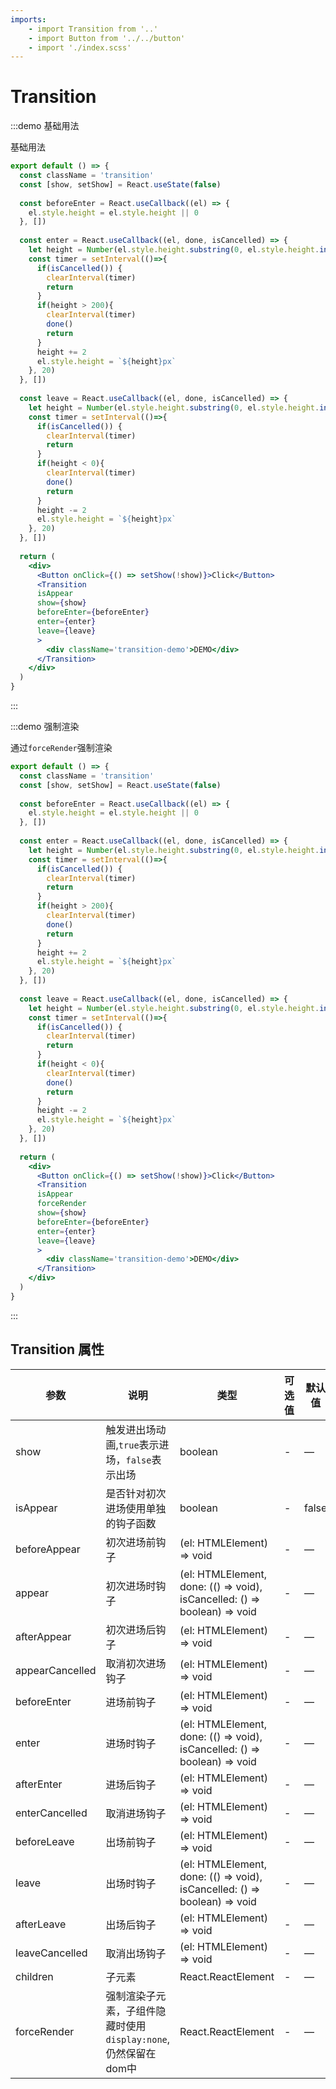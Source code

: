 ```yaml
---
imports:
    - import Transition from '..'
    - import Button from '../../button'
    - import './index.scss'
---
```


# Transition

:::demo 基础用法

基础用法

```jsx
export default () => {
  const className = 'transition'
  const [show, setShow] = React.useState(false)
  
  const beforeEnter = React.useCallback((el) => {
    el.style.height = el.style.height || 0
  }, [])
  
  const enter = React.useCallback((el, done, isCancelled) => {
    let height = Number(el.style.height.substring(0, el.style.height.indexOf('px')) || 0)
    const timer = setInterval(()=>{
      if(isCancelled()) {
        clearInterval(timer)
        return
      }
      if(height > 200){
        clearInterval(timer)
        done()
        return
      }
      height += 2
      el.style.height = `${height}px`
    }, 20)
  }, [])
  
  const leave = React.useCallback((el, done, isCancelled) => {
    let height = Number(el.style.height.substring(0, el.style.height.indexOf('px')) || 200)
    const timer = setInterval(()=>{
      if(isCancelled()) {
        clearInterval(timer)
        return
      }
      if(height < 0){
        clearInterval(timer)
        done()
        return
      }
      height -= 2
      el.style.height = `${height}px`
    }, 20)
  }, [])
  
  return (
    <div>
      <Button onClick={() => setShow(!show)}>Click</Button>
      <Transition
      isAppear
      show={show}
      beforeEnter={beforeEnter}
      enter={enter}
      leave={leave}
      >
        <div className='transition-demo'>DEMO</div>
      </Transition>
    </div>
  )
}

```

:::

:::demo 强制渲染

通过`forceRender`强制渲染

```jsx
export default () => {
  const className = 'transition'
  const [show, setShow] = React.useState(false)
  
  const beforeEnter = React.useCallback((el) => {
    el.style.height = el.style.height || 0
  }, [])
  
  const enter = React.useCallback((el, done, isCancelled) => {
    let height = Number(el.style.height.substring(0, el.style.height.indexOf('px')) || 0)
    const timer = setInterval(()=>{
      if(isCancelled()) {
        clearInterval(timer)
        return
      }
      if(height > 200){
        clearInterval(timer)
        done()
        return
      }
      height += 2
      el.style.height = `${height}px`
    }, 20)
  }, [])
  
  const leave = React.useCallback((el, done, isCancelled) => {
    let height = Number(el.style.height.substring(0, el.style.height.indexOf('px')) || 200)
    const timer = setInterval(()=>{
      if(isCancelled()) {
        clearInterval(timer)
        return
      }
      if(height < 0){
        clearInterval(timer)
        done()
        return
      }
      height -= 2
      el.style.height = `${height}px`
    }, 20)
  }, [])
  
  return (
    <div>
      <Button onClick={() => setShow(!show)}>Click</Button>
      <Transition
      isAppear
      forceRender
      show={show}
      beforeEnter={beforeEnter}
      enter={enter}
      leave={leave}
      >
        <div className='transition-demo'>DEMO</div>
      </Transition>
    </div>
  )
}

```

:::

## Transition 属性

| 参数   | 说明                                       | 类型            | 可选值 | 默认值 |是否必填|
| ------ | ------------------------------------------ | --------------- | ------ | ------ |--|
| show   | 触发进出场动画,`true`表示进场，`false`表示出场 | boolean | -   | —      |true|
| isAppear | 是否针对初次进场使用单独的钩子函数            | boolean  | -  | false      |false|
| beforeAppear   | 初次进场前钩子            | (el: HTMLElement) => void  | -   | —      |false|
| appear   | 初次进场时钩子            | (el: HTMLElement, done: (() => void), isCancelled: () => boolean) => void  | -   | —      |false|
| afterAppear   | 初次进场后钩子            | (el: HTMLElement) => void  | -   | —      |false|
| appearCancelled   | 取消初次进场钩子            | (el: HTMLElement) => void  | -   | —      |false|
| beforeEnter   | 进场前钩子            | (el: HTMLElement) => void  | -   | —      |
| enter   | 进场时钩子            | (el: HTMLElement, done: (() => void), isCancelled: () => boolean) => void  | -   | —      |false|
| afterEnter   | 进场后钩子            | (el: HTMLElement) => void  | -   | —      |false|
| enterCancelled   | 取消进场钩子            | (el: HTMLElement) => void  | -   | —      |false|
| beforeLeave   | 出场前钩子            | (el: HTMLElement) => void  | -   | —      |false|
| leave   | 出场时钩子            | (el: HTMLElement, done: (() => void), isCancelled: () => boolean) => void  | -   | —      |false|
| afterLeave   | 出场后钩子            | (el: HTMLElement) => void  | -   | —      |false|
| leaveCancelled   | 取消出场钩子            | (el: HTMLElement) => void  | -   | —      |false|
| children   | 子元素            | React.ReactElement | -   | —      |true|
| forceRender   | 强制渲染子元素，子组件隐藏时使用`display:none`,仍然保留在dom中           | React.ReactElement | -   | —      |false|
